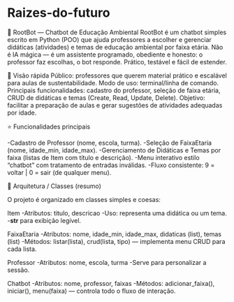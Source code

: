 # Raizes-do-futuro
🌱 RootBot — Chatbot de Educação Ambiental
RootBot é um chatbot simples escrito em Python (POO) que ajuda professores a escolher e gerenciar didáticas (atividades) e temas de educação ambiental por faixa etária.
Não é IA mágica — é um assistente programado, obediente e honesto: o professor faz escolhas, o bot responde. Prático, testável e fácil de estender.

🔎 Visão rápida
Público: professores que querem material prático e escalável para aulas de sustentabilidade.
Modo de uso: terminal/linha de comando.
Principais funcionalidades: cadastro do professor, seleção de faixa etária, CRUD de didáticas e temas (Create, Read, Update, Delete).
Objetivo: facilitar a preparação de aulas e gerar sugestões de atividades adequadas por idade.

⭐ Funcionalidades principais

-Cadastro de Professor (nome, escola, turma).
-Seleção de FaixaEtaria (nome, idade_min, idade_max).
-Gerenciamento de Didáticas e Temas por faixa (listas de Item com título e descrição).
-Menu interativo estilo “chatbot” com tratamento de entradas inválidas.
-Fluxo consistente: 9 = voltar | 0 = sair (de qualquer menu).

🧱 Arquitetura / Classes (resumo)

O projeto é organizado em classes simples e coesas:

Item
-Atributos: titulo, descricao
-Uso: representa uma didática ou um tema.
-__str__ para exibição legível.

FaixaEtaria
-Atributos: nome, idade_min, idade_max, didaticas (list), temas (list)
-Métodos: listar(lista), crud(lista, tipo) — implementa menu CRUD para cada lista.

Professor
-Atributos: nome, escola, turma
-Serve para personalizar a sessão.

Chatbot
-Atributos: nome, professor, faixas
-Métodos: adicionar_faixa(), iniciar(), menu(faixa) — controla todo o fluxo de interação.
